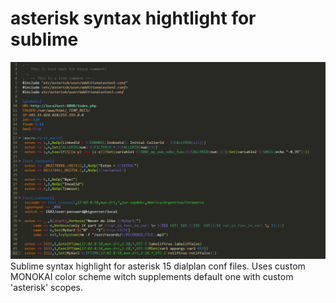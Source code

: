 # asterisk syntax hightlight for sublime
![Alt text](sublime_syntax_asterisk.PNG?raw=true "Syntax hightlight sample")
Sublime syntax highlight for asterisk 15 dialplan conf files. Uses custom MONOKAI color scheme witch supplements default one with custom 'asterisk' scopes.
